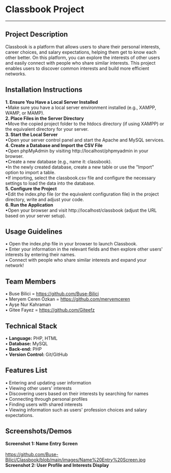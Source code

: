 # **Classbook Project**
---
Project Description
---
Classbook is a platform that allows users to share their personal interests, career choices, and salary expectations, helping them get to know each other better. On this platform, you can explore the interests of other users and easily connect with people who share similar interests. This project enables users to discover common interests and build more efficient networks.

Installation Instructions
---
**1. Ensure You Have a Local Server Installed** <br> 
     •Make sure you have a local server environment installed (e.g., XAMPP, WAMP, or MAMP). <br> 
**2. Place Files in the Server Directory**  <br>
     •Move the copied project folder to the htdocs directory (if using XAMPP) or the equivalent directory for your server.  <br>
**3. Start the Local Server**  
     •Open your server control panel and start the Apache and MySQL services.  <br>
**4. Create a Database and Import the CSV File**  <br>
     •Open phpMyAdmin by visiting http://localhost/phpmyadmin in your browser.  <br>
     •Create a new database (e.g., name it: classbook).  <br>
     •In the newly created database, create a new table or use the "Import" option to import a table. <br>
     •If importing, select the classbook.csv file and configure the necessary settings to load the data into the database.  <br>
**5. Configure the Project**  <br>
     •Edit the index.php file (or the equivalent configuration file) in the project directory, write and adjust your code.  <br>
**6. Run the Application**  <br>
     •Open your browser and visit http://localhost/classbook (adjust the URL based on your server setup).



Usage Guidelines
---
•	Open the index.php file in your browser to launch Classbook. <br>
•	Enter your information in the relevant fields and then explore other users' interests by entering their names. <br>
•	Connect with people who share similar interests and expand your network! <br>

Team Members
---
•	Buse Bilici = https://github.com/Buse-Bilici <br>
•	Meryem Ceren Özkan = https://github.com/meryemceren <br>
•	Ayşe Nur Kahraman <br>
•	Gitee Fayez = https://github.com/Giteefz


Technical Stack
---
• **Language:** PHP, HTML <br>
• **Database:** MySQL <br>
• **Back-end:** PHP <br>
• **Version Control:** Git/GitHub

Features List
---
•	Entering and updating user information <br>
•	Viewing other users' interests <br>
•	Discovering users based on their interests by searching for names <br>
•	Connecting through personal profiles <br>
•	Finding users with shared interests <br>
•	Viewing information such as users' profession choices and salary expectations.

Screenshots/Demos
---
**Screenshot 1: Name Entry Screen** <br> <br>
https://github.com/Buse-Bilici/Classbook/blob/main/images/Name%20Entry%20Screen.jpg
**Screenshot 2: User Profile and Interests Display**



